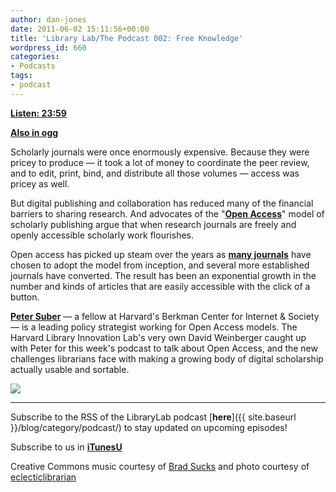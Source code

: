 ```yaml
---
author: dan-jones
date: 2011-06-02 15:11:56+00:00
title: 'Library Lab/The Podcast 002: Free Knowledge'
wordpress_id: 660
categories:
- Podcasts
tags:
- podcast
---
```


[**Listen: 23:59**](https://lil-blog-media.s3.amazonaws.com/podcast/2011-05-28_suber.mp3)

[**Also in ogg**](https://lil-blog-media.s3.amazonaws.com/podcast/2011-05-28_suber.ogg)

Scholarly journals were once enormously expensive. Because they were pricey to produce — it took a lot of money to coordinate the peer review, and to edit, print, bind, and distribute all those volumes — access was pricey as well.

But digital publishing and collaboration has reduced many of the financial barriers to sharing research. And advocates of the "[**Open Access**](http://www.earlham.edu/~peters/fos/overview.htm)" model of scholarly publishing argue that when research journals are freely and openly accessible scholarly work flourishes.

Open access has picked up steam over the years as [**many journals**](http://www.doaj.org/) have chosen to adopt the model from inception, and several more established journals have converted. The result has been an exponential growth in the number and kinds of articles that are easily accessible with the click of a button.

[**Peter Suber**](http://www.earlham.edu/~peters/hometoc.htm) — a fellow at Harvard's Berkman Center for Internet & Society — is a leading policy strategist working for Open Access models. The Harvard Library Innovation Lab's very own David Weinberger caught up with Peter for this week's podcast to talk about Open Access, and the new challenges librarians face with making a growing body of digital scholarship actually usable and sortable.

![](http://farm1.static.flickr.com/7/9450783_7ceb63cd91.jpg)

___

Subscribe to the RSS of the LibraryLab podcast [**here**]({{ site.baseurl }}/blog/category/podcast/) to stay updated on upcoming episodes!

Subscribe to us in [**iTunesU**](http://itunes.apple.com/WebObjects/MZStore.woa/wa/viewPodcast?id=457060447)

Creative Commons music courtesy of [Brad Sucks](http://www.bradsucks.net/albums/guess-whos-a-mess/) and photo courtesy of [eclecticlibrarian](http://www.flickr.com/photos/eclecticlibrarian/9450783/)
